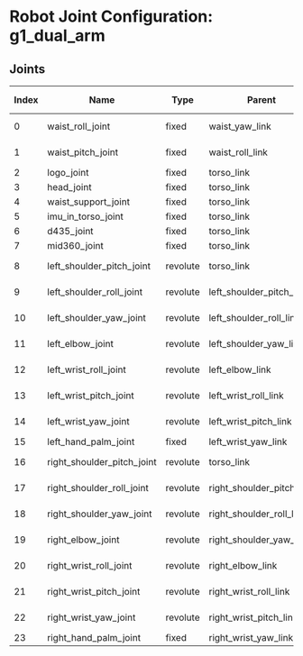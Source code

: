 # Robot Joint Configuration: g1_dual_arm

## Joints

| Index | Name | Type | Parent | Child | Angle Limits | Force Limits |
|---|---|---|---|---|---|---|
| 0 | waist_roll_joint | fixed | waist_yaw_link | waist_roll_link | [-0.52, 0.52] | [-50.0, 50.0] |
| 1 | waist_pitch_joint | fixed | waist_roll_link | torso_link | [-0.52, 0.52] | [-50.0, 50.0] |
| 2 | logo_joint | fixed | torso_link | logo_link | [] | [] |
| 3 | head_joint | fixed | torso_link | head_link | [] | [] |
| 4 | waist_support_joint | fixed | torso_link | waist_support_link | [] | [] |
| 5 | imu_in_torso_joint | fixed | torso_link | imu_in_torso | [] | [] |
| 6 | d435_joint | fixed | torso_link | d435_link | [] | [] |
| 7 | mid360_joint | fixed | torso_link | mid360_link | [] | [] |
| 8 | left_shoulder_pitch_joint | revolute | torso_link | left_shoulder_pitch_link | [-3.0892, 2.6704] | [-25.0, 25.0] |
| 9 | left_shoulder_roll_joint | revolute | left_shoulder_pitch_link | left_shoulder_roll_link | [-1.5882, 2.2515] | [-25.0, 25.0] |
| 10 | left_shoulder_yaw_joint | revolute | left_shoulder_roll_link | left_shoulder_yaw_link | [-2.618, 2.618] | [-25.0, 25.0] |
| 11 | left_elbow_joint | revolute | left_shoulder_yaw_link | left_elbow_link | [-1.0472, 2.0944] | [-25.0, 25.0] |
| 12 | left_wrist_roll_joint | revolute | left_elbow_link | left_wrist_roll_link | [-1.972222054, 1.972222054] | [-25.0, 25.0] |
| 13 | left_wrist_pitch_joint | revolute | left_wrist_roll_link | left_wrist_pitch_link | [-1.614429558, 1.614429558] | [-5.0, 5.0] |
| 14 | left_wrist_yaw_joint | revolute | left_wrist_pitch_link | left_wrist_yaw_link | [-1.614429558, 1.614429558] | [-5.0, 5.0] |
| 15 | left_hand_palm_joint | fixed | left_wrist_yaw_link | left_rubber_hand | [] | [] |
| 16 | right_shoulder_pitch_joint | revolute | torso_link | right_shoulder_pitch_link | [-3.0892, 2.6704] | [-25.0, 25.0] |
| 17 | right_shoulder_roll_joint | revolute | right_shoulder_pitch_link | right_shoulder_roll_link | [-2.2515, 1.5882] | [-25.0, 25.0] |
| 18 | right_shoulder_yaw_joint | revolute | right_shoulder_roll_link | right_shoulder_yaw_link | [-2.618, 2.618] | [-25.0, 25.0] |
| 19 | right_elbow_joint | revolute | right_shoulder_yaw_link | right_elbow_link | [-1.0472, 2.0944] | [-25.0, 25.0] |
| 20 | right_wrist_roll_joint | revolute | right_elbow_link | right_wrist_roll_link | [-1.972222054, 1.972222054] | [-25.0, 25.0] |
| 21 | right_wrist_pitch_joint | revolute | right_wrist_roll_link | right_wrist_pitch_link | [-1.614429558, 1.614429558] | [-5.0, 5.0] |
| 22 | right_wrist_yaw_joint | revolute | right_wrist_pitch_link | right_wrist_yaw_link | [-1.614429558, 1.614429558] | [-5.0, 5.0] |
| 23 | right_hand_palm_joint | fixed | right_wrist_yaw_link | right_rubber_hand | [] | [] |
